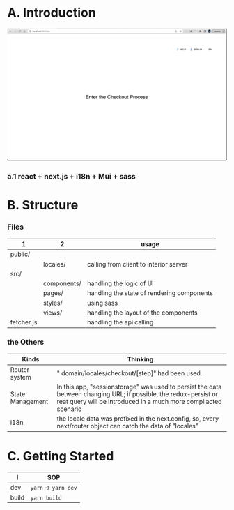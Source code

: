 # A. Introduction

![image](illus.gif)

### a.1 react + next.js + i18n + Mui + sass

# B. Structure

### Files

| 1          | 2           | usage                                      |
| ---------- | ----------- | ------------------------------------------ |
| public/    |             |                                            |
|            | locales/    | calling from client to interior server     |
| src/       |             |                                            |
|            | components/ | handling the logic of UI                   |
|            | pages/      | handling the state of rendering components |
|            | styles/     | using sass                                 |
|            | views/      | handling the layout of the components      |
| fetcher.js |             | handling the api calling                   |

### the Others

| Kinds            | Thinking                                                                                                                                                                             |
| ---------------- | ------------------------------------------------------------------------------------------------------------------------------------------------------------------------------------ |
| Router system    | " domain/locales/checkout/[step]" had been used.                                                                                                                                     |
| State Management | In this app, "sessionstorage" was used to persist the data between changing URL; if possible, the redux-persist or reat query will be introduced in a much more compliacted scenario |
| i18n             | the locale data was prefixed in the next.config, so, every next/router object can catch the data of "locales"                                                                        |

# C. Getting Started

| I     | SOP                  |
| ----- | -------------------- |
| dev   | `yarn` -> `yarn dev` |
| build | `yarn build`         |
